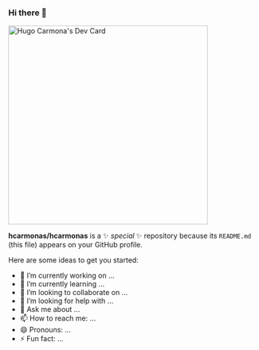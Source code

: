### Hi there 👋

<a href="https://app.daily.dev/hugocarmona"><img src="https://api.daily.dev/devcards/aa369345dd27404c99bd8c6461d91677.png?r=3d7" width="400" alt="Hugo Carmona's Dev Card"/></a>

**hcarmonas/hcarmonas** is a ✨ _special_ ✨ repository because its `README.md` (this file) appears on your GitHub profile.

Here are some ideas to get you started:

- 🔭 I’m currently working on ...
- 🌱 I’m currently learning ...
- 👯 I’m looking to collaborate on ...
- 🤔 I’m looking for help with ...
- 💬 Ask me about ...
- 📫 How to reach me: ...
- 😄 Pronouns: ...
- ⚡ Fun fact: ...
